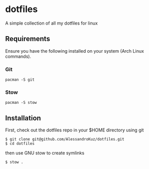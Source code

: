 # dotfiles
A simple collection of all my dotfiles for linux

## Requirements

Ensure you have the following installed on your system (Arch Linux commands).

### Git

```
pacman -S git
```

### Stow

```
pacman -S stow
```

## Installation

First, check out the dotfiles repo in your $HOME directory using git

```
$ git clone git@github.com/AlessandroKuz/dotfiles.git
$ cd dotfiles
```

then use GNU stow to create symlinks

```
$ stow .
```
